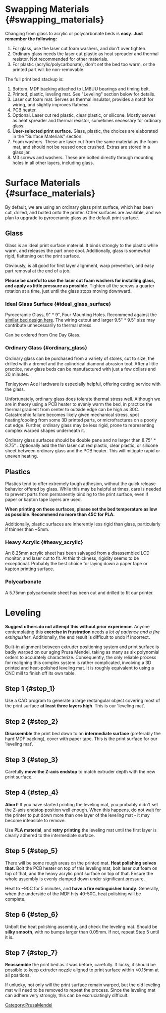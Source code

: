 # Swapping Materials {#swapping_materials}

Changing from glass to acrylic or polycarbonate beds is **easy**. **Just
remember the following:**

1.  For glass, use the laser cut foam washers, and don't over tighten.
2.  Ordinary glass needs the laser cut plastic as heat spreader and
    thermal resistor. Not recommended for other materials.
3.  For plastic (acrylic/polycarbonate), don't set the bed too warm, or
    the printed part will be non-removable.

The full print bed stackup is:

1.  Bottom. MDF backing attached to LM8UU bearings and timing belt.
2.  Printed, plastic, leveling mat. See "Leveling" section below for
    details.
3.  Laser cut foam mat. Serves as thermal insulator, provides a notch
    for wiring, and slightly improves flatness.
4.  PCB heater.
5.  Optional. Laser cut red plastic, clear plastic, or silicone. Mostly
    serves as heat spreader and thermal resistor, sometimes necessary
    for ordinary glass.
6.  **User-selected print surface.** Glass, plastic, the choices are
    elaborated in the "Surface Materials" section.
7.  Foam washers. These are laser cut from the same material as the foam
    mat, and should not be reused once crushed. Extras are stored in a
    glass jar.
8.  M3 screws and washers. These are bolted directly through mounting
    holes in all other layers, including glass.

# Surface Materials {#surface_materials}

By default, we are using an ordinary glass print surface, which has been
cut, drilled, and bolted onto the printer. Other surfaces are available,
and we plan to upgrade to pyroceramic glass as the default print
surface.

## Glass

Glass is an ideal print surface material. It binds strongly to the
plastic while warm, and releases the part once cool. Additionally, glass
is somewhat rigid, flattening out the print surface.

Obviously, is all good for first layer alignment, warp prevention, and
easy part removal at the end of a job.

**Please be careful to use the laser cut foam washers for installing
glass, and apply as little pressure as possible.** Tighten all the
screws a quarter rotation at a time, just until the glass stops moving
downward.

### Ideal Glass Surface {#ideal_glass_surface}

Pyroceramic Glass, 9" \* 9", Four Mounting Holes. Recommend against the
[similar bed design
here](http://devdonkey.blogspot.ca/2013/04/custom-heated-build-platform-for-prusa.html).
The wiring cutout and larger 9.5" \* 9.5" size may contribute
unnecessarily to thermal stress.

Can be ordered from One Day Glass.

### Ordinary Glass {#ordinary_glass}

Ordinary glass can be purchased from a variety of stores, cut to size,
the drilled with a dremel and the cylindrical diamond abrasion tool.
After a little practice, new glass beds can be manufactured with just a
few dollars and 20 minutes.

Tenleytown Ace Hardware is especially helpful, offering cutting service
with the glass.

Unfortunately, ordinary glass does tolerate thermal stress well.
Although we are in theory using a PCB heater to evenly warm the bed, in
practice the thermal gradient from center to outside edge can be high as
30C. Catastrophic failure becomes likely given mechanical stress, spot
heating/cooling from some 3D printed parts, or microfractures on a
poorly cut edge. Further, ordinary glass may be less rigid, prone to
representing complex warped shapes underneath it.

Ordinary glass surfaces should be double pane and no larger than 8.75"
\* 8.75" . Optionally add the thin laser cut red plastic, clear plastic,
or silicone sheet between ordinary glass and the PCB heater. This will
mitigate rapid or uneven heating.

## Plastics

Plastics tend to offer extremely tough adhesion, without the quick
release behavior offered by glass. While this may be helpful at times,
care is needed to prevent parts from permanently binding to the print
surface, even if paper or kapton tape layers are used.

**When printing on these surfaces, please set the bed temperature as low
as possible. Recommend no more than 45C for PLA.**

Additionally, plastic surfaces are inherently less rigid than glass,
particularly if thinner than \~5mm.

### Heavy Acrylic {#heavy_acrylic}

An 8.25mm acrylic sheet has been salvaged from a disassembled LCD
monitor, and laser cut to fit. At this thickness, rigidity seems to be
exceptional. Probably the best choice for laying down a paper tape or
kapton printing surface.

### Polycarbonate

A 5.75mm polycarbonate sheet has been cut and drilled to fit our
printer.

# Leveling

**Suggest others do not attempt this without prior experience.** Anyone
contemplating this **exercise in frustration** needs a *lot of patience
and a fire extinguisher*. Additionally, the end result is difficult to
undo if incorrect.

Built-in alignment between extruder positioning system and print surface
is badly warped on our aging Prusa Mendel, taking as many as six
polynomial orders to accurately characterize. Consequently, the only
reliable process for realigning this complex system is rather
complicated, involving a 3D printed and heat-polished leveling mat. It
is roughly equivalent to using a CNC mill to finish off its own table.

## Step 1 {#step_1}

Use a CAD program to generate a large rectangular object covering most
of the print surface **at least three layers high**. This is our
'leveling mat'.

## Step 2 {#step_2}

**Disassemble** the print bed down to an **intermediate surface**
(preferably the hard MDF backing), cover with paper tape. This is the
print surface for our 'leveling mat'.

## Step 3 {#step_3}

Carefully **move the Z-axis endstop** to match extruder depth with the
new print surface.

## Step 4 {#step_4}

**Abort**! If you have started printing the leveling mat, you probably
didn't set the Z-axis endstop position well enough. When this happens,
do not wait for the printer to put down more than one layer of the
leveling mat - it may become infeasible to remove.

Use **PLA material**, and **retry printing** the leveling mat until the
first layer is clearly adhered to the intermediate surface.

## Step 5 {#step_5}

There will be some rough areas on the printed mat. **Heat polishing
solves that.** Bolt the PCB heater on top of this leveling mat, bolt
laser cut foam on top of that, and the heavy acrylic print surface on
top of that. Ensure the whole assembly is evenly clamped down under
significant pressure.

Heat to \~90C for 5 minutes, and **have a fire extinguisher handy**.
Generally, when the underside of the MDF hits 40-50C, heat polishing
will be complete.

## Step 6 {#step_6}

Unbolt the heat polishing assembly, and check the leveling mat. Should
be **silky smooth**, with no bumps larger than 0.05mm. If not, repeat
Step 5 until it is.

## Step 7 {#step_7}

**Reassemble** the print bed as it was before, carefully. If lucky, it
should be possible to keep extruder nozzle aligned to print surface
within \<0.15mm at all positions.

If unlucky, not only will the print surface remain warped, but the old
leveling mat will need to be removed to repeat the process. Since the
leveling mat can adhere very strongly, this can be excruciatingly
difficult.

[Category:PrusaMendel](Category:PrusaMendel)

